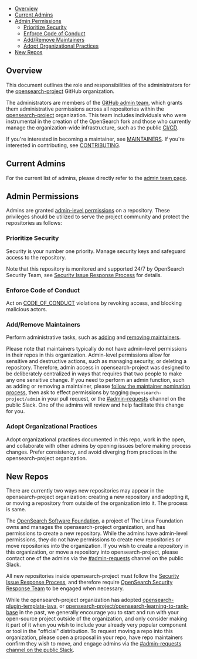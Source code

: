 - [Overview](#overview)
- [Current Admins](#current-admins)
- [Admin Permissions](#admin-permissions)
  - [Prioritize Security](#prioritize-security)
  - [Enforce Code of Conduct](#enforce-code-of-conduct)
  - [Add/Remove Maintainers](#addremove-maintainers)
  - [Adopt Organizational Practices](#adopt-organizational-practices)
- [New Repos](#new-repos)

## Overview

This document outlines the role and responsibilities of the administrators for the [opensearch-project](https://github.com/opensearch-project/) GitHub organization.

The administrators are members of the [GitHub admin team](https://github.com/orgs/opensearch-project/teams/admin), which grants them administrative permissions across all repositories within the [opensearch-project](https://github.com/opensearch-project/) organization. This team includes individuals who were instrumental in the creation of the OpenSearch fork and those who currently manage the organization-wide infrastructure, such as the public [CI/CD](https://build.ci.opensearch.org/).

If you're interested in becoming a maintainer, see [MAINTAINERS](MAINTAINERS.md). If you're interested in contributing, see [CONTRIBUTING](CONTRIBUTING.md).

## Current Admins

For the current list of admins, please directly refer to the [admin team page](https://github.com/orgs/opensearch-project/teams/admin).

## Admin Permissions

Admins are granted [admin-level permissions](https://docs.github.com/en/organizations/managing-access-to-your-organizations-repositories/repository-permission-levels-for-an-organization) on a repository. These privileges should be utilized to serve the project community and protect the repositories as follows:

### Prioritize Security

Security is your number one priority. Manage security keys and safeguard access to the repository.

Note that this repository is monitored and supported 24/7 by OpenSearch Security Team, see [Security Issue Response Process](SECURITY.md) for details.

### Enforce Code of Conduct

Act on [CODE_OF_CONDUCT](CODE_OF_CONDUCT.md) violations by revoking access, and blocking malicious actors.

### Add/Remove Maintainers

Perform administrative tasks, such as [adding](RESPONSIBILITIES.md#adding-a-new-maintainer) and [removing maintainers](RESPONSIBILITIES.md#removing-a-maintainer).

Please note that maintainers typically do not have admin-level permissions in their repos in this organization. Admin-level permissions allow for sensitive and destructive actions, such as managing security, or deleting a repository. Therefore, admin access in opensearch-project was designed to be deliberately centralized in ways that requires that two people to make any one sensitive change. If you need to perform an admin function, such as adding or removing a maintainer, please [follow the maintainer nomination process](RESPONSIBILITIES.md#becoming-a-maintainer), then ask to effect permissions by tagging `@opensearch-project/admin` in your pull request, or the [#admin-requests](https://opensearch.slack.com/archives/C051CKVFB2A) channel on the public Slack. One of the admins will review and help facilitate this change for you.

### Adopt Organizational Practices

Adopt organizational practices documented in this repo, work in the open, and collaborate with other admins by opening issues before making process changes. Prefer consistency, and avoid diverging from practices in the opensearch-project organization.

## New Repos

There are currently two ways new repositories may appear in the opensearch-project organization: creating a new repository and adopting it, or moving a repository from outside of the organization into it. The process is same.

The [OpenSearch Software Foundation](https://foundation.opensearch.org/), a project of The Linux Foundation owns and manages the opensearch-project organization, and has permissions to create a new repository. While the admins have admin-level permissions, they do not have permissions to create new repositories or move repositories into the organization. If you wish to create a repository in this organization, or move a repository into opensearch-project, please contact one of the admins via the [#admin-requests](https://opensearch.slack.com/archives/C051CKVFB2A) channel on the public Slack.

All new repositories inside opensearch-project must follow the [Security Issue Response Process](SECURITY.md), and therefore require [OpenSearch Security Response Team](SECURITY.md#security-response-team-srt) to be engaged when necessary. 

While the opensearch-project organization has adopted [opensearch-plugin-template-java](https://github.com/opensearch-project/opensearch-plugin-template-java), or [opensearch-project/opensearch-learning-to-rank-base](https://github.com/opensearch-project/opensearch-learning-to-rank-base) in the past, we generally encourage you to start and run with your open-source project outside of the organization, and only consider making it part of it when you wish to include your already very popular component or tool in the "official" distribution. To request moving a repo into this organization, please open a proposal in your repo, have repo maintainers confirm they wish to move, and engage admins via the [#admin-requests channel on the public Slack](https://opensearch.slack.com/archives/C051CKVFB2A).
